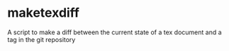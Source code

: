 # maketexdiff
A script to make a diff between the current state of a tex document and a tag in the git repository
